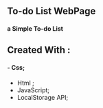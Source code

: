 ## To-do List WebPage

#### a Simple To-do List 

## Created With : 
#### - Css;
 - Html ;
 - JavaScript;
 - LocalStorage API;
